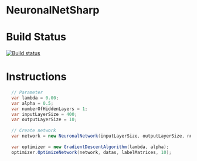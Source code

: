 # NeuronalNetSharp

# Build Status
[![Build status](https://ci.appveyor.com/api/projects/status/fa8xwx98a0n60u3r/branch/development?svg=true)](https://ci.appveyor.com/project/FlorianSestak/neuronalnetsharp/branch/development)

# Instructions

```C#
  // Parameter
  var lambda = 0.00;
  var alpha = 0.5;
  var numberOfHiddenLayers = 1;
  var inputLayerSize = 400;
  var outputLayerSize = 10;
  
  // Create network
  var network = new NeuronalNetwork(inputLayerSize, outputLayerSize, numberOfHiddenLayers, lambda);
  
  var optimizer = new GradientDescentAlgorithm(lambda, alpha);
  optimizer.OptimizeNetwork(network, datas, labelMatrices, 10);
```
